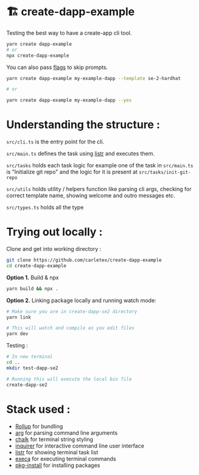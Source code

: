 # 🏗️ create-dapp-example

Testing the best way to have a create-app cli tool.

```bash
yarn create dapp-example
# or
npx create-dapp-example
```

You can also pass [flags](https://github.com/technophile-04/create-dapp-se2/blob/ab4713dd1a5eca90f2b7841ce4c2aa78a69443f2/src/utils/parse-arguments-into-options.ts#L10) to skip prompts.

```bash
yarn create dapp-example my-example-dapp --template se-2-hardhat

# or

yarn create dapp-example my-example-dapp --yes
```

# Understanding the structure :

`src/cli.ts` is the entry point for the cli.

`src/main.ts` defines the task using [listr](https://www.npmjs.com/package/listr) and executes them.

`src/tasks` holds each task logic for example one of the task in `src/main.ts` is "Initialize git repo" and the logic for it is present at `src/tasks/init-git-repo`

`src/utils` holds utility / helpers function like parsing cli args, checking for correct template name, showing welcome and outro messages etc.

`src/types.ts` holds all the type

# Trying out locally :

Clone and get into working directory :

```bash
git clone https://github.com/carletex/create-dapp-example
cd create-dapp-example
```

**Option 1.** Build & npx

```bash
yarn build && npx .
```

**Option 2.** Linking package locally and running watch mode:

```bash
# Make sure you are in create-dapp-se2 directory
yarn link

# This will watch and compile as you edit files
yarn dev
```

Testing :

```bash
# In new terminal
cd ..
mkdir test-dapp-se2

# Running this will execute the local bin file
create-dapp-se2
```

# Stack used :

- [Rollup](https://rollupjs.org) for bundling
- [arg](https://www.npmjs.com/package/arg) for parsing command line arguments
- [chalk](https://www.npmjs.com/package/chalk) for terminal string styling
- [inquirer](https://www.npmjs.com/package/inquirer) for interactive command line user interface
- [listr](https://www.npmjs.com/package/listr) for showing terminal task list
- [execa](https://www.npmjs.com/package/execa) for executing terminal commands
- [pkg-install](https://www.npmjs.com/package/pkg-install) for installing packages
